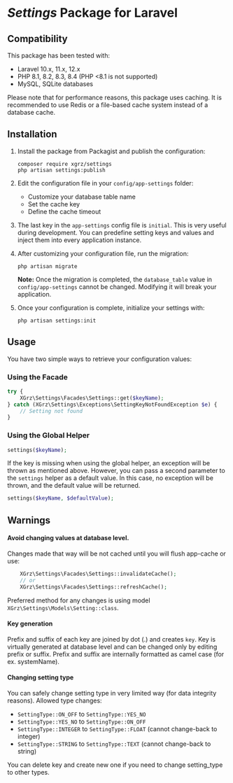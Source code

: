 # *Settings* Package for Laravel

## Compatibility

This package has been tested with:

- Laravel 10.x, 11.x, 12.x
- PHP 8.1, 8.2, 8.3, 8.4 (PHP <8.1 is not supported)
- MySQL, SQLite databases

Please note that for performance reasons, this package uses caching. It is recommended to use Redis or a file-based
cache system instead of a database cache.

## Installation

1. Install the package from Packagist and publish the configuration:
    ```
    composer require xgrz/settings
    php artisan settings:publish
    ```

2. Edit the configuration file in your `config/app-settings` folder:
    - Customize your database table name
    - Set the cache key
    - Define the cache timeout

3. The last key in the `app-settings` config file is `initial`. This is very useful during development. You can
   predefine setting keys and values and inject them into every application instance.

4. After customizing your configuration file, run the migration:
   ```
   php artisan migrate
   ```
   **Note:** Once the migration is completed, the `database_table` value in `config/app-settings` cannot be changed.
   Modifying it will break your application.

5. Once your configuration is complete, initialize your settings with:
   ```
   php artisan settings:init
   ```

## Usage

You have two simple ways to retrieve your configuration values:

### Using the Facade

```php
try {
    XGrz\Settings\Facades\Settings::get($keyName);
} catch (XGrz\Settings\Exceptions\SettingKeyNotFoundException $e) {
    // Setting not found
}
```  

### Using the Global Helper

```php
settings($keyName);
```

If the key is missing when using the global helper, an exception will be thrown as mentioned above. However, you can
pass a second parameter to the `settings` helper as a default value. In this case, no exception will be thrown, and the
default value will be returned.

```php
settings($keyName, $defaultValue);
```

## Warnings

#### Avoid changing values at database level.

Changes made that way will be not cached until you will flush app-cache or use:

```php
    XGrz\Settings\Facades\Settings::invalidateCache();
    // or 
    XGrz\Settings\Facades\Settings::refreshCache();
```

Preferred method for any changes is using model `XGrz\Settings\Models\Setting::class`.

#### Key generation

Prefix and suffix of each key are joined by dot (.) and creates `key`. Key is virtually generated at database level and
can be changed only by editing prefix or suffix.
Prefix and suffix are internally formatted as camel case (for ex. systemName).

#### Changing setting type

You can safely change setting type in very limited way (for data integrity reasons).
Allowed type changes:

- ```SettingType::ON_OFF``` to ```SettingType::YES_NO```
- ```SettingType::YES_NO``` to ```SettingType::ON_OFF```
- ```SettingType::INTEGER``` to ```SettingType::FLOAT``` (cannot change-back to integer)
- ```SettingType::STRING``` to ```SettingType::TEXT``` (cannot change-back to string)

You can delete key and create new one if you need to change setting_type to other types. 

